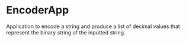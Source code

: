 # EncoderApp
 Application to encode a string and produce a list of decimal values that represent the binary string of the inputted string.
